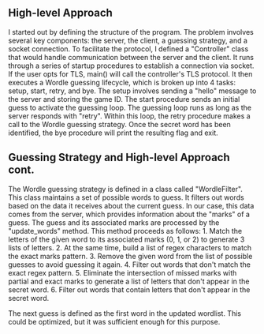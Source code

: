 ## High-level Approach
I started out by defining the structure of the program. The problem involves several key components: the server, the client, a guessing strategy, and a socket connection. To facilitate the protocol, I defined a "Controller" class that would handle communication between the server and the client. It runs through a series of startup procedures to establish a connection via socket. If the user opts for TLS, main() will call the controller's TLS protocol. It then executes a Wordle guessing lifecycle, which is broken up into 4 tasks: setup, start, retry, and bye. The setup involves sending a "hello" message to the server and storing the game ID. The start procedure sends an initial guess to activate the guessing loop. The guessing loop runs as long as the server responds with "retry". Within this loop, the retry procedure makes a call to the Wordle guessing strategy. Once the secret word has been identified, the bye procedure will print the resulting flag and exit. 

## Guessing Strategy and High-level Approach cont. 
The Wordle guessing strategy is defined in a class called "WordleFilter". This class maintains a set of possible words to guess. It filters out words based on the data it receives about the current guess. In our case, this data comes from the server, which provides information about the "marks" of a guess. The guess and its associated marks are processed by the "update_words" method. This method proceeds as follows:
    1. Match the letters of the given word to its associated marks (0, 1, or 2) to generate 3 lists of letters.
    2. At the same time, build a list of regex characters to match the exact marks pattern. 
    3. Remove the given word from the list of possible guesses to avoid guessing it again.
    4. Filter out words that don't match the exact regex pattern.
    5. Eliminate the intersection of missed marks with partial and exact marks to generate a list of letters that don't appear in the secret word.
    6. Filter out words that contain letters that don't appear in the secret word.

The next guess is defined as the first word in the updated wordlist. This could be optimized, but it was sufficient enough for this purpose.  
